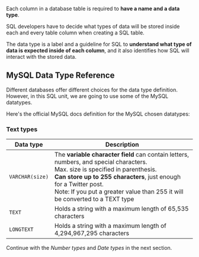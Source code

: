 Each column in a database table is required to __have a name and a data type__.

SQL developers have to decide what types of data will be stored inside each and every table column when creating a SQL table.

The data type is a label and a guideline for SQL to __understand what type of data is expected inside of each column__, and it also identifies how SQL will interact with the stored data.

## MySQL Data Type Reference

Different databases offer different choices for the data type definition. However, in this SQL unit, we are going to use some of the MySQL datatypes.

Here's the official MySQL docs definition for the MySQL chosen datatypes:

### Text types

|Data type|Description|
|---------|-----------|
|`VARCHAR(size)`|The __variable character field__ can contain letters, numbers, and special characters.<br>Max. size is specified in parenthesis.<br>__Can store up to 255 characters__, just enough for a Twitter post.<br>Note: If you put a greater value than 255 it will be converted to a TEXT type|
|`TEXT`|Holds a string with a maximum length of 65,535 characters|
|`LONGTEXT`|Holds a string with a maximum length of 4,294,967,295 characters|

Continue with the _Number types_ and _Date types_ in the next section.